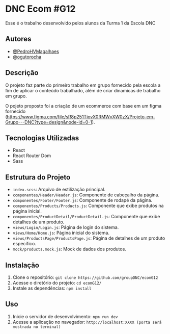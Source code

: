
# DNC Ecom #G12

Esse é o trabalho desenvolvido pelos alunos da Turma 1 da Escola DNC



## Autores

- [@PedroHVMagalhaes](https://www.github.com/PedroHVMagalhaes)
- [@ogutorocha](https://www.github.com/ogutorocha)




## Descrição

O projeto faz parte do primeiro trabalho em grupo fornecido pela escola a fim de aplicar o conteúdo trabalhado, além de criar dinamicas de trabalho em grupo.

O pojeto proposto foi a criação de um ecommerce com base em um figma fornecido (https://www.figma.com/file/sR8p251TiovX0RMWvXW0zX/Projeto-em-Grupo---DNC?type=design&node-id=0-1).

## Tecnologias Utilizadas

- React
- React Router Dom
- Sass

## Estrutura do Projeto

- `index.scss`: Arquivo de estilização principal.
- `componentes/Header/Header.js`: Componente de cabeçalho da página.
- `componentes/Footer/Footer.js`: Componente de rodapé da página.
- `componentes/Products/Products.js`: Componente que exibe produtos na página inicial.
- `componentes/ProductDetail/ProductDetail.js`: Componente que exibe detalhes de um produto.
- `views/Login/Login.js`: Página de login do sistema.
- `views/Home/Home.js`: Página inicial do sistema.
- `views/ProductsPage/ProductsPage.js`: Página de detalhes de um produto específico.
- `mock/products.mock.js`: Mock de dados dos produtos.

## Instalação

1. Clone o repositório: `git clone https://github.com/groupDNC/ecomG12`
2. Acesse o diretório do projeto: `cd ecomG12/`
3. Instale as dependências: `npm install`

## Uso

1. Inicie o servidor de desenvolvimento: `npm run dev`
2. Acesse a aplicação no navegador: `http://localhost:XXXX (porta será mostrada no terminal)`

